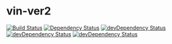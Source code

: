 # vin-ver2

[![Build Status](https://travis-ci.org/mrnz/vin-ver2.svg?branch=master)](https://travis-ci.org/mrnz/vin-ver2) [![Dependency Status](https://david-dm.org/mrnz/vin-ver2/status.svg)](https://david-dm.org/mrnz/vin-ver2) [![devDependency Status](https://david-dm.org/mrnz/vin-ver2/dev-status.svg)](https://david-dm.org/mrnz/vin-ver2#info=devDependencies) [![devDependency Status](http://githubbadges.herokuapp.com/mrnz/vin-ver2/issues.svg)](https://github.com/mrnz/vin-ver2/issues) [![devDependency Status](http://githubbadges.herokuapp.com/mrnz/vin-ver2/pulls.svg)](https://github.com/mrnz/vin-ver2/pulls)



